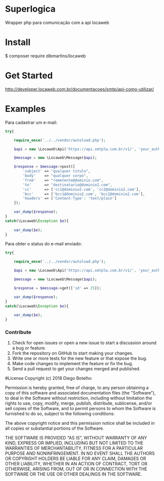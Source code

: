 # Superlogica
Wrapper php para comunicação com a api locaweb

# Install
$ composer require dibmartins/locaweb

# Get Started
http://developer.locaweb.com.br/documentacoes/smtp/api-como-utilizar/

# Examples

Para cadastrar um e-mail:
```php
try{

    require_once('../../vendor/autoload.php');

    $api = new \Locaweb\Api('https://api.smtplw.com.br/v1/', 'your_auth_token');

    $message = new \Locaweb\Message($api);

    $response = $message->post([
        'subject' => "qualquer titulo",
        'body'    => "qualquer corpo",
        'from'    => "remetente@dominio.com",
        'to'      => "destinatario@dominio2.com",
        'cc'      => ['cc1@dominio2.com', 'cc2@dominio2.com'],
        'bcc'     => ['bcc1@dominio2.com', 'bcc2@dominio2.com'],
        'headers' => ['Content-Type': 'text/plain']
    ]);

    var_dump($response);
}
catch(\Locaweb\Exception $e){
    
    var_dump($e);
}
```

Para obter o status do e-mail enviado:
```php
try{

    require_once('../../vendor/autoload.php');

    $api = new \Locaweb\Api('https://api.smtplw.com.br/v1/', 'your_auth_token');

    $message = new \Locaweb\Message($api);

    $response = $message->get(['id' => 25]);

    var_dump($response);
}
catch(\Locaweb\Exception $e){
    
    var_dump($e);
}
```


### Contribute
1. Check for open issues or open a new issue to start a discussion around a bug or feature.
1. Fork the repository on GitHub to start making your changes.
1. Write one or more tests for the new feature or that expose the bug.
1. Make code changes to implement the feature or fix the bug.
1. Send a pull request to get your changes merged and published.

#License
Copyright (c) 2018 Diego Botelho

Permission is hereby granted, free of charge, to any person obtaining a copy
of this software and associated documentation files (the "Software"), to deal
in the Software without restriction, including without limitation the rights
to use, copy, modify, merge, publish, distribute, sublicense, and/or sell
copies of the Software, and to permit persons to whom the Software is furnished
to do so, subject to the following conditions:

The above copyright notice and this permission notice shall be included in all
copies or substantial portions of the Software.

THE SOFTWARE IS PROVIDED "AS IS", WITHOUT WARRANTY OF ANY KIND, EXPRESS OR
IMPLIED, INCLUDING BUT NOT LIMITED TO THE WARRANTIES OF MERCHANTABILITY,
FITNESS FOR A PARTICULAR PURPOSE AND NONINFRINGEMENT. IN NO EVENT SHALL THE
AUTHORS OR COPYRIGHT HOLDERS BE LIABLE FOR ANY CLAIM, DAMAGES OR OTHER
LIABILITY, WHETHER IN AN ACTION OF CONTRACT, TORT OR OTHERWISE, ARISING FROM,
OUT OF OR IN CONNECTION WITH THE SOFTWARE OR THE USE OR OTHER DEALINGS IN
THE SOFTWARE.